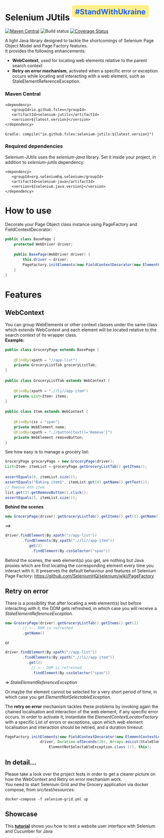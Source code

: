 # Selenium JUtils <sup>[![Stand With Ukraine](https://raw.githubusercontent.com/vshymanskyy/StandWithUkraine/main/badges/StandWithUkraine.svg)](https://vshymanskyy.github.io/StandWithUkraine)
</sup>

[![Maven Central](https://img.shields.io/maven-central/v/io.github.fslev/selenium-jutils.svg?label=Maven%20Central)](https://search.maven.org/search?q=g:%22io.github.fslev%22%20AND%20a:%22selenium-jutils%22)
![Build status](https://github.com/fslev/selenium-jutils/workflows/Java%20CI%20with%20Maven/badge.svg?branch=main)
[![Coverage Status](https://coveralls.io/repos/github/fslev/selenium-jutils/badge.svg?branch=main)](https://coveralls.io/github/fslev/selenium-jutils?branch=main)

A light Java library designed to tackle the shortcomings of Selenium Page Object Model and Page Factory features.  
It provides the following enhancements:
- __WebContext__, used for locating web elements relative to the parent search context  
- __Retry on error mechanism__, activated when a specific error or exception occurs while locating and interacting with a web element, such as StaleElementReferenceException.  

### Maven Central
```
<dependency>
   <groupId>io.github.fslev</groupId>
   <artifactId>selenium-jutils</artifactId>
   <version>${latest.version}</version>
</dependency>

Gradle: compile("io.github.fslev:selenium-jutils:${latest.version}")
```  

### Required dependencies
Selenium-JUtils uses the _selenium-java_ library. Set it inside your project, in addition to _selenium-jutils_ dependency:  
```
<dependency>
   <groupId>org.seleniumhq.selenium</groupId>
   <artifactId>selenium-java</artifactId>
   <version>${selenium.java.version}</version>
</dependency>
```

# How to use
Decorate your Page Object class instance using PageFactory and FieldContextDecorator:  
```java
public class BasePage {
    protected WebDriver driver;

    public BasePage(WebDriver driver) {
        this.driver = driver;
        PageFactory.initElements(new FieldContextDecorator(new ElementContextLocatorFactory(driver)), this);
    }
}
```

# Features

## WebContext
You can group WebElements or other context classes under the same class which extends WebContext and each element will be located relative to the search context of its wrapper class.  
__Example:__

```java
public class GroceryPage extends BasePage {

    @FindBy(xpath = "//app-list")
    private GroceryListTab groceryListTab;
}

public class GroceryListTab extends WebContext {

    @FindBy(xpath = ".//li//app-item")
    private List<Item> items;
}

public class Item extends WebContext {
    
    @FindBy(css = "span")
    private WebElement name;
    @FindBy(xpath = ".//button[text()='Remove']")
    private WebElement removeButton;
} 
```
See how easy is to manage a grocery list:
```java
GroceryPage groceryPage = new GroceryPage(driver);
List<Item> itemList = groceryPage.getGroceryListTab().getItems();

assertEquals(6, itemList.size());
assertEquals("Baking item1", itemList.get(0).getName().getText());
// Remove 4th item
list.get(3).getRemoveButton().click();
assertEquals(5, itemList.size());
```
__Behind the scenes__
```java
new GroceryPage(driver).getGroceryListTab().getItems().get(2).getName()
```
==>
```java
driver.findElement(By.xpath("//app-list"))
        .findElements(By.xpath(".//li//app-item"))
          .get(2)
            .findElement(By.cssSelector("span"))
```
Behind the scenes, the web element(s) you get, are nothing but Java proxies which are first locating the corresponding element every time you interact with it.
It preserves the default behaviour and features of Selenium Page Factory: https://github.com/SeleniumHQ/selenium/wiki/PageFactory

## Retry on error
There is a possibility that after locating a web element(s) but before interacting with it, the DOM gets refreshed, in which case you will receive a _StaleElementReferenceException_.  
```java
new GroceryPage(driver).getGroceryListTab().getItems().get(2)
        // <-- DOM is refreshed
        .getName()
```
or
```java
driver.findElement(By.xpath("//app-list"))
        .findElements(By.xpath(".//li//app-item"))
          .get(2)
            // <-- DOM is refreshed 
            .findElement(By.cssSelector("span"))
```
=> _StaleElementReferenceException_  

Or maybe the element cannot be selected for a very short period of time, in which case you get _ElementNotSelectableException_.

The __retry on error__ mechanism tackles these problems by invoking again the chained localisation and interaction of the web element, if any specific error occurs.
In order to activate it, instantiate the _ElementContextLocatorFactory_ with a specific List of errors or exceptions, upon which web element localisation and interaction should be retried, and a duration timeout. 
```java
PageFactory.initElements(new FieldContextDecorator(new ElementContextLocatorFactory(
                driver, Duration.ofSeconds(20), Arrays.asList(StaleElementReferenceException.class, 
                    ElementNotSelectableException.class ))), this);

```

## In detail...
Please take a look over the project tests in order to get a clearer picture on how the WebContext and Retry on error mechanism work.  
You need to start Selenium Grid and the Grocery application via docker compose, from _src/test/resources_:
```
docker-compose -f selenium-grid.yml up
```

## Showcase
This [**tutorial**](https://github.com/fslev/cucumber-selenium-tutorial)
shows you how to test a website user interface with Selenium and Cucumber for Java

